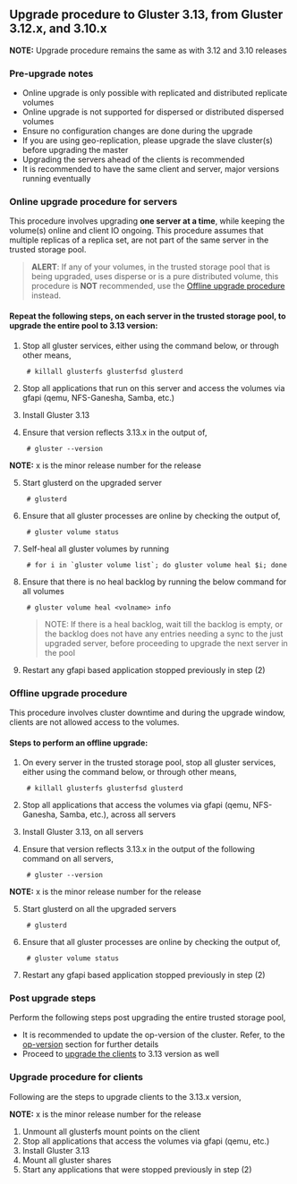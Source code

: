 ## Upgrade procedure to Gluster 3.13, from Gluster 3.12.x, and 3.10.x

**NOTE:** Upgrade procedure remains the same as with 3.12 and 3.10 releases

### Pre-upgrade notes
- Online upgrade is only possible with replicated and distributed replicate volumes
- Online upgrade is not supported for dispersed or distributed dispersed volumes
- Ensure no configuration changes are done during the upgrade
- If you are using geo-replication, please upgrade the slave cluster(s) before upgrading the master
- Upgrading the servers ahead of the clients is recommended
- It is recommended to have the same client and server, major versions running eventually

### Online upgrade procedure for servers
This procedure involves upgrading **one server at a time**, while keeping the volume(s) online and client IO ongoing. This procedure assumes that multiple replicas of a replica set, are not part of the same server in the trusted storage pool.

> **ALERT**: If any of your volumes, in the trusted storage pool that is being upgraded, uses disperse or is a pure distributed volume, this procedure is **NOT** recommended, use the [Offline upgrade procedure](#offline-upgrade-procedure) instead.

#### Repeat the following steps, on each server in the trusted storage pool, to upgrade the entire pool to 3.13 version:
1. Stop all gluster services, either using the command below, or through other means,

        # killall glusterfs glusterfsd glusterd

2. Stop all applications that run on this server and access the volumes via gfapi (qemu, NFS-Ganesha, Samba, etc.)

3. Install Gluster 3.13

4. Ensure that version reflects 3.13.x in the output of,
    
        # gluster --version

**NOTE:** x is the minor release number for the release

5. Start glusterd on the upgraded server

        # glusterd

6. Ensure that all gluster processes are online by checking the output of,

        # gluster volume status

7. Self-heal all gluster volumes by running

        # for i in `gluster volume list`; do gluster volume heal $i; done

8. Ensure that there is no heal backlog by running the below command for all volumes

        # gluster volume heal <volname> info

    > NOTE: If there is a heal backlog, wait till the backlog is empty, or the backlog does not have any entries needing a sync to the just upgraded server, before proceeding to upgrade the next server in the pool

9. Restart any gfapi based application stopped previously in step (2)

### Offline upgrade procedure
This procedure involves cluster downtime and during the upgrade window, clients are not allowed access to the volumes.

#### Steps to perform an offline upgrade:
1. On every server in the trusted storage pool, stop all gluster services, either using the command below, or through other means,

        # killall glusterfs glusterfsd glusterd

2. Stop all applications that access the volumes via gfapi (qemu, NFS-Ganesha, Samba, etc.), across all servers

3. Install Gluster 3.13, on all servers

4. Ensure that version reflects 3.13.x in the output of the following command on all servers,

        # gluster --version

**NOTE:** x is the minor release number for the release

5. Start glusterd on all the upgraded servers

        # glusterd

6. Ensure that all gluster processes are online by checking the output of,

        # gluster volume status

7. Restart any gfapi based application stopped previously in step (2)

### Post upgrade steps
Perform the following steps post upgrading the entire trusted storage pool,

- It is recommended to update the op-version of the cluster. Refer, to the [op-version](./op_version.md) section for further details
- Proceed to [upgrade the clients](#upgrade-procedure-for-clients) to 3.13 version as well

### Upgrade procedure for clients
Following are the steps to upgrade clients to the 3.13.x version,

**NOTE:** x is the minor release number for the release

1. Unmount all glusterfs mount points on the client
2. Stop all applications that access the volumes via gfapi (qemu, etc.)
3. Install Gluster 3.13
4. Mount all gluster shares
5. Start any applications that were stopped previously in step (2)

